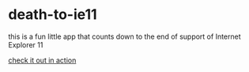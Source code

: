 # death-to-ie11

this is a fun little app that counts down to the end of support of Internet Explorer 11

[check it out in action](https://gabriellaroche.dev/ie11-death-countdown/)
